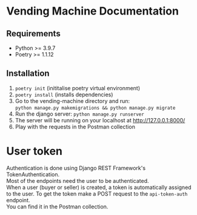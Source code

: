 # Vending Machine Documentation

## Requirements
- Python >= 3.9.7
- Poetry >= 1.1.12 

## Installation

1. ```poetry init``` (inititalise poetry virtual environment)
2. ```poetry install``` (installs dependencies)
3. Go to the vending-machine directory and run: \
 ```python manage.py makemigrations && python manage.py migrate```
4. Run the django server: ```python manage.py runserver```
5. The server will be running on your localhost at http://127.0.0.1:8000/
6. Play with the requests in the Postman collection


# User token
Authentication is done using Django REST Framework's TokenAuthentication. \
Most of the endpoints need the user to be authenticated. \
When a user (buyer or seller) is created, a token is automatically assigned to the user. To get the token make a POST request to the ```api-token-auth``` endpoint. \
You can find it in the Postman collection.

